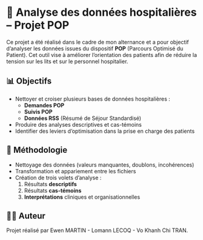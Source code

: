 # 🏥 Analyse des données hospitalières – Projet POP

Ce projet a été réalisé dans le cadre de mon alternance et a pour objectif d’analyser les données issues du dispositif **POP** (Parcours Optimisé du Patient). Cet outil vise à améliorer l’orientation des patients afin de réduire la tension sur les lits et sur le personnel hospitalier.

## 📊 Objectifs

- Nettoyer et croiser plusieurs bases de données hospitalières :
  - **Demandes POP**
  - **Suivis POP**
  - **Données RSS** (Résumé de Séjour Standardisé)
- Produire des analyses descriptives et cas-témoins
- Identifier des leviers d’optimisation dans la prise en charge des patients

## 🔧 Méthodologie

- Nettoyage des données (valeurs manquantes, doublons, incohérences)
- Transformation et appariement entre les fichiers
- Création de trois volets d’analyse :
  1. Résultats **descriptifs**
  2. Résultats **cas-témoins**
  3. **Interprétations** cliniques et organisationnelles

## 👩‍💻 Auteur

Projet réalisé par Ewen MARTIN - Lomann LECOQ - Vo Khanh Chi TRAN.

